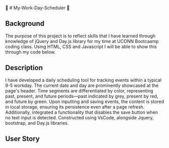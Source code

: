 :memo: # My-Work-Day-Scheduler :memo:

## Background 
The purpose of this project is to reflect skills that I have learned through knowledge of jQuery and Day.js library for my time at UCONN Bootcaamp coding class. Using HTML, CSS and Javascript I will be able to show this through my code below.
## Description
I have developed a daily scheduling tool for tracking events within a typical 9-5 workday. The current date and day are prominently showcased at the page's header. Time segments are differentiated by color, representing past, present, and future periods—past indicated by grey, present by red, and future by green. Upon inputting and saving events, the content is stored in local storage, ensuring its persistence even after a page refresh. Additionally, integrated a functionality that disables the save button when no text input is detected. Constructed using VsCode, alongside Jquery, bootstrap, and Day.js libraries.

## User Story

##
